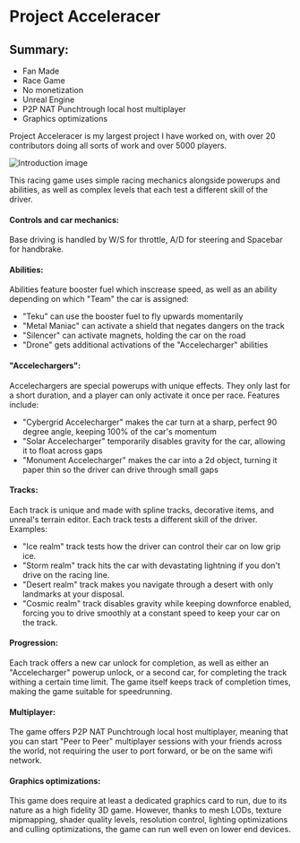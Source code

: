 # Project Acceleracer

## Summary:
- Fan Made
- Race Game
- No monetization
- Unreal Engine
- P2P NAT Punchtrough local host multiplayer
- Graphics optimizations

Project Acceleracer is my largest project I have worked on, with over 20 contributors doing all sorts of work and over 5000 players.

![Introduction image](https://www.ingmarmatthis.nl/images/mainBackground4.png)

This racing game uses simple racing mechanics alongside powerups and abilities, as well as complex levels that each test a different skill of the driver.

#### Controls and car mechanics:
Base driving is handled by W/S for throttle, A/D for steering and Spacebar for handbrake.

#### Abilities:
Abilities feature booster fuel which inscrease speed, as well as an ability depending on which "Team" the car is assigned:
 - "Teku" can use the booster fuel to fly upwards momentarily
 - "Metal Maniac" can activate a shield that negates dangers on the track
 - "Silencer" can activate magnets, holding the car on the road
 - "Drone" gets additional activations of the "Accelecharger" abilities
#### "Accelechargers":
Accelechargers are special powerups with unique effects. They only last for a short duration, and a player can only activate it once per race. Features include:
 - "Cybergrid Accelecharger" makes the car turn at a sharp, perfect 90 degree angle, keeping 100% of the car's momentum
 - "Solar Accelecharger" temporarily disables gravity for the car, allowing it to float across gaps
 - "Monument Accelecharger" makes the car into a 2d object, turning it paper thin so the driver can drive through small gaps
 
#### Tracks:
Each track is unique and made with spline tracks, decorative items, and unreal's terrain editor. Each track tests a different skill of the driver. Examples:
 - "Ice realm" track tests how the driver can control their car on low grip ice.
 - "Storm realm" track hits the car with devastating lightning if you don't drive on the racing line.
 - "Desert realm" track makes you navigate through a desert with only landmarks at your disposal.
 - "Cosmic realm" track disables gravity while keeping downforce enabled, forcing you to drive smoothly at a constant speed to keep your car on the track.

#### Progression:
Each track offers a new car unlock for completion, as well as either an "Accelecharger" powerup unlock, or a second car, for completing the track withing a certain time limit. The game itself keeps track of completion times, making the game suitable for speedrunning.

#### Multiplayer:
The game offers P2P NAT Punchtrough local host multiplayer, meaning that you can start "Peer to Peer" multiplayer sessions with your friends across the world, not requiring the user to port forward, or be on the same wifi network.

#### Graphics optimizations:
This game does require at least a dedicated graphics card to run, due to its nature as a high fidelity 3D game. However, thanks to mesh LODs, texture mipmapping, shader quality levels, resolution control, lighting optimizations and culling optimizations, the game can run well even on lower end devices.
